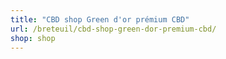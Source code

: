 ```yaml
---
title: "CBD shop Green d'or prémium CBD"
url: /breteuil/cbd-shop-green-dor-premium-cbd/
shop: shop
---
```


